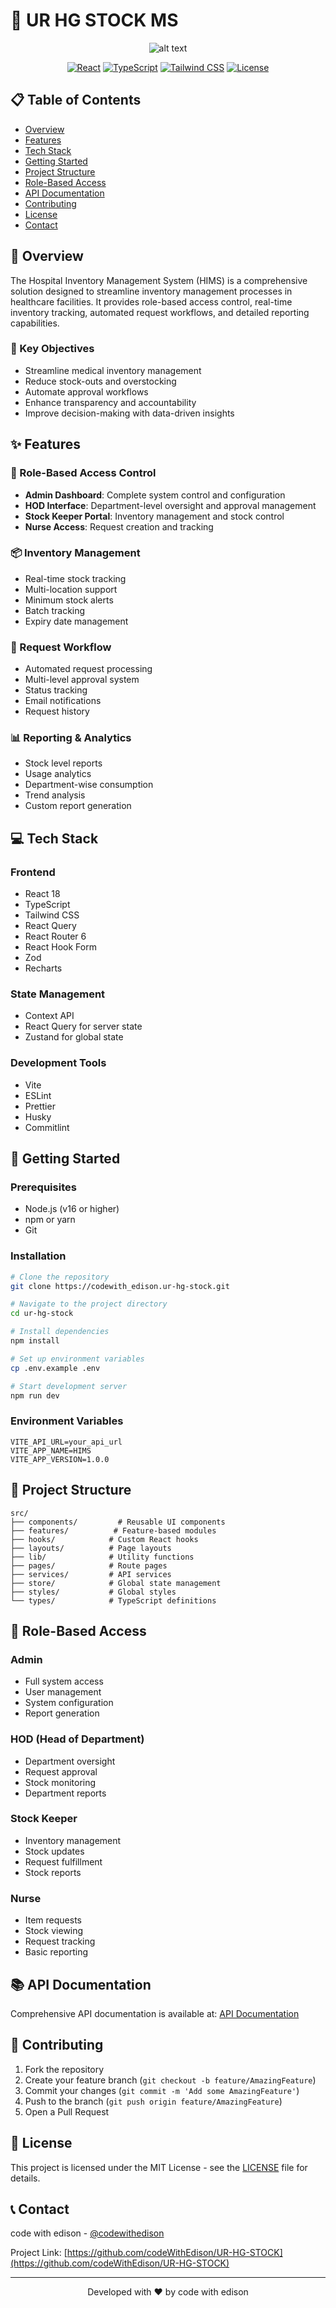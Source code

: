 # 🏥 UR HG STOCK MS

<div align="center">

![alt text](/public/homepage.png)

[![React](https://img.shields.io/badge/React-18.2.0-blue.svg)](https://reactjs.org/)
[![TypeScript](https://img.shields.io/badge/TypeScript-5.0.0-blue.svg)](https://www.typescriptlang.org/)
[![Tailwind CSS](https://img.shields.io/badge/Tailwind_CSS-3.3.0-blue.svg)](https://tailwindcss.com/)
[![License](https://img.shields.io/badge/license-MIT-blue.svg)](LICENSE)

</div>

## 📋 Table of Contents

- [Overview](#overview)
- [Features](#features)
- [Tech Stack](#tech-stack)
- [Getting Started](#getting-started)
- [Project Structure](#project-structure)
- [Role-Based Access](#role-based-access)
- [API Documentation](#api-documentation)
- [Contributing](#contributing)
- [License](#license)
- [Contact](#contact)

## 🌟 Overview

The Hospital Inventory Management System (HIMS) is a comprehensive solution designed to streamline inventory management processes in healthcare facilities. It provides role-based access control, real-time inventory tracking, automated request workflows, and detailed reporting capabilities.

### 🎯 Key Objectives

- Streamline medical inventory management
- Reduce stock-outs and overstocking
- Automate approval workflows
- Enhance transparency and accountability
- Improve decision-making with data-driven insights

## ✨ Features

### 🔐 Role-Based Access Control
- **Admin Dashboard**: Complete system control and configuration
- **HOD Interface**: Department-level oversight and approval management
- **Stock Keeper Portal**: Inventory management and stock control
- **Nurse Access**: Request creation and tracking

### 📦 Inventory Management
- Real-time stock tracking
- Multi-location support
- Minimum stock alerts
- Batch tracking
- Expiry date management

### 🔄 Request Workflow
- Automated request processing
- Multi-level approval system
- Status tracking
- Email notifications
- Request history

### 📊 Reporting & Analytics
- Stock level reports
- Usage analytics
- Department-wise consumption
- Trend analysis
- Custom report generation

## 💻 Tech Stack

### Frontend
- React 18
- TypeScript
- Tailwind CSS
- React Query
- React Router 6
- React Hook Form
- Zod
- Recharts

### State Management
- Context API
- React Query for server state
- Zustand for global state

### Development Tools
- Vite
- ESLint
- Prettier
- Husky
- Commitlint

## 🚀 Getting Started

### Prerequisites

- Node.js (v16 or higher)
- npm or yarn
- Git

### Installation

```bash
# Clone the repository
git clone https://codewith_edison.ur-hg-stock.git

# Navigate to the project directory
cd ur-hg-stock

# Install dependencies
npm install

# Set up environment variables
cp .env.example .env

# Start development server
npm run dev
```

### Environment Variables

```env
VITE_API_URL=your_api_url
VITE_APP_NAME=HIMS
VITE_APP_VERSION=1.0.0
```

## 📁 Project Structure

```
src/
├── components/         # Reusable UI components
├── features/          # Feature-based modules
├── hooks/            # Custom React hooks
├── layouts/          # Page layouts
├── lib/              # Utility functions
├── pages/            # Route pages
├── services/         # API services
├── store/            # Global state management
├── styles/           # Global styles
└── types/            # TypeScript definitions
```

## 👥 Role-Based Access

### Admin
- Full system access
- User management
- System configuration
- Report generation

### HOD (Head of Department)
- Department oversight
- Request approval
- Stock monitoring
- Department reports

### Stock Keeper
- Inventory management
- Stock updates
- Request fulfillment
- Stock reports

### Nurse
- Item requests
- Stock viewing
- Request tracking
- Basic reporting

## 📚 API Documentation

Comprehensive API documentation is available at:
[API Documentation](https://ur-hg-backend.programmerdatch.com/api-docs/)

## 🤝 Contributing

1. Fork the repository
2. Create your feature branch (`git checkout -b feature/AmazingFeature`)
3. Commit your changes (`git commit -m 'Add some AmazingFeature'`)
4. Push to the branch (`git push origin feature/AmazingFeature`)
5. Open a Pull Request

## 📄 License

This project is licensed under the MIT License - see the [LICENSE](LICENSE) file for details.

## 📞 Contact

code with edison - [@codewithedison](https://github.com/codeWithEdison)

Project Link: [https://github.com/codeWithEdison/UR-HG-STOCK](https://github.com/codeWithEdison/UR-HG-STOCK)

---

<div align="center">
Developed with ❤️ by code with edison 
</div>